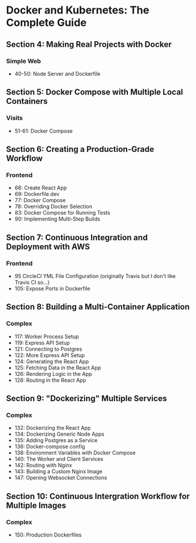 # Docker and Kubernetes: The Complete Guide

## Section 4: Making Real Projects with Docker
### Simple Web

- 40-50: Node Server and Dockerfile

## Section 5: Docker Compose with Multiple Local Containers
### Visits

- 51-61: Docker Compose

## Section 6: Creating a Production-Grade Workflow
### Frontend

- 66: Create React App
- 69: Dockerfile.dev
- 77: Docker Compose
- 78: Overriding Docker Selection
- 83: Docker Compose for Running Tests
- 90: Implementing Multi-Step Builds

## Section 7: Continuous Integration and Deployment with AWS
### Frontend

- 95 CircleCI YML File Configuration (originally Travis but I don't like Travis CI so...)
- 105: Expose Ports in Dockerfile

## Section 8: Building a Multi-Container Application
### Complex

- 117: Worker Process Setup
- 119: Express API Setup
- 121: Connecting to Postgres
- 122: More Express API Setup
- 124: Generating the React App
- 125: Fetching Data in the React App
- 126: Rendering Logic in the App
- 128: Routing in the React App

## Section 9: "Dockerizing" Multiple Services
### Complex

- 132: Dockerizing the React App
- 134: Dockerizing Generic Node Apps
- 135: Adding Postgres as a Service
- 136: Docker-compose config
- 138: Environment Variables with Docker Compose
- 140: The Worker and Client Services
- 142: Routing with Nginx
- 143: Building a Custom Nginx Image
- 147: Opening Websocket Connections

## Section 10: Continuous Intergration Workflow for Multiple Images
### Complex

- 150: Production Dockerfiles